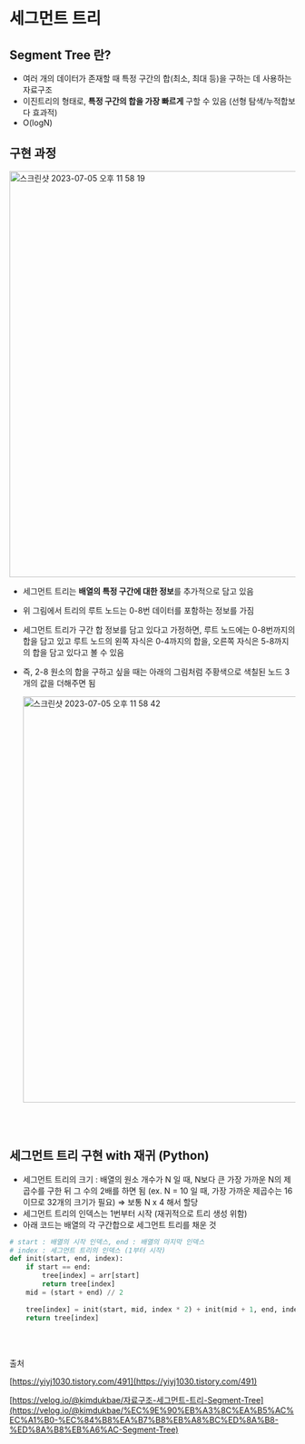 # 세그먼트 트리

## Segment Tree 란?

- 여러 개의 데이터가 존재할 때 특정 구간의 합(최소, 최대 등)을 구하는 데 사용하는 자료구조
- 이진트리의 형태로, **특정 구간의 합을 가장 빠르게** 구할 수 있음 (선형 탐색/누적합보다 효과적)
- O(logN)

## 구현 과정

<img width="716" alt="스크린샷 2023-07-05 오후 11 58 19" src="https://github.com/9keyyyy/algorithm-study/assets/62213813/bd489452-8966-4740-ae3a-8356c6e98b5d">

- 세그먼트 트리는 **배열의 특정 구간에 대한 정보**를 추가적으로 담고 있음
- 위 그림에서 트리의 루트 노드는 0-8번 데이터를 포함하는 정보를 가짐
- 세그먼트 트리가 구간 합 정보를 담고 있다고 가정하면, 루트 노드에는 0-8번까지의 합을 담고 있고 루트 노드의 왼쪽 자식은 0-4까지의 합을, 오른쪽 자식은 5-8까지의 합을 담고 있다고 볼 수 있음
- 즉, 2-8 원소의 합을 구하고 싶을 때는 아래의 그림처럼 주황색으로 색칠된 노드 3개의 값을 더해주면 됨
    
    <img width="716" alt="스크린샷 2023-07-05 오후 11 58 42" src="https://github.com/9keyyyy/algorithm-study/assets/62213813/24185f10-9c00-49fd-ba1e-b0e2e628764c">
    
</br></br>

## 세그먼트 트리 구현 with 재귀 (Python)

- 세그먼트 트리의 크기 : 배열의 원소 개수가 N 일 때, N보다 큰 가장 가까운 N의 제곱수를 구한 뒤 그 수의 2배를 하면 됨 (ex. N = 10 일 때, 가장 가까운 제곱수는 16이므로 32개의 크기가 필요) ⇒ 보통 N x 4 해서 할당
- 세그먼트 트리의 인덱스는 1번부터 시작 (재귀적으로 트리 생성 위함)
- 아래 코드는 배열의 각 구간합으로 세그먼트 트리를 채운 것

```python
# start : 배열의 시작 인덱스, end : 배열의 마지막 인덱스
# index : 세그먼트 트리의 인덱스 (1부터 시작)
def init(start, end, index):
    if start == end:
        tree[index] = arr[start]
        return tree[index]
    mid = (start + end) // 2
   
    tree[index] = init(start, mid, index * 2) + init(mid + 1, end, index * 2 + 1)
    return tree[index]
```


</br></br>

출처

[https://yiyj1030.tistory.com/491](https://yiyj1030.tistory.com/491)

[https://velog.io/@kimdukbae/자료구조-세그먼트-트리-Segment-Tree](https://velog.io/@kimdukbae/%EC%9E%90%EB%A3%8C%EA%B5%AC%EC%A1%B0-%EC%84%B8%EA%B7%B8%EB%A8%BC%ED%8A%B8-%ED%8A%B8%EB%A6%AC-Segment-Tree)